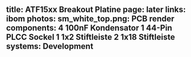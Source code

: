 title: ATF15xx Breakout Platine
page: later
links:
    ibom
photos:
    sm_white_top.png: PCB render
components:
    4 100nF Kondensator
    1 44-Pin PLCC Sockel
    1 1x2 Stiftleiste
    2 1x18 Stiftleiste
systems:
    Development
---
